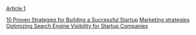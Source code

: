 [Article 1](https://www.canva.com/design/DAFjwxD1eLU/gILGUS7gl6dBYb0utQQduA/edit?utm_content=DAFjwxD1eLU&utm_campaign=designshare&utm_medium=link2&utm_source=sharebutton)

[10 Proven Strategies for Building a Successful Startup](https://docs.google.com/document/d/1nhLXFUBSgnjrQtaveRaaR3HGr546dx8JBVYJutru4q4/edit?usp=sharing)
[Marketing strategies](https://docs.google.com/document/d/1Q7_01_arccXW0Zg2S31V4o_yVjy33MSOvyWn2Ahj7Gk/edit)
[Optimizing Search Engine Visibility for Startup Companies](https://docs.google.com/document/d/1Mr4mkxmCpTLPTxkkH5DDkC1P-6dpMu8tp8x5UjI1i7U/edit)
